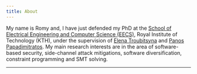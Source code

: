 ```yaml
---
title: About
---
```

My name is Romy and, I have just defended my PhD
at the [School of Electrical Engineering and Computer Science (EECS)](https://www.kth.se/en/eecs/skolan-for-elektroteknik-och-datavetenskap-1.760855),
Royal Institute of Technology (KTH), 
under the supervision of [Elena Troubitsyna](https://www.kth.se/profile/elenatro) and [Panos Papadimitratos](https://people.kth.se/~papadim/). 
My main research interests are in the area of software-based security, 
side-channel attack mitigations, software diversification, constraint programming and SMT solving.

---
